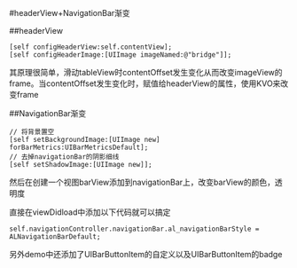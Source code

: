 #headerView+NavigationBar渐变

##headerView
```obcj
[self configHeaderView:self.contentView];
[self configHeaderImage:[UIImage imageNamed:@"bridge"]];
```
其原理很简单，滑动tableView时contentOffset发生变化从而改变imageView的frame。当contentOffset发生变化时，赋值给headerView的属性，使用KVO来改变frame

##NavigationBar渐变
```objc
// 将背景置空
[self setBackgroundImage:[UIImage new] forBarMetrics:UIBarMetricsDefault];
// 去掉navigationBar的阴影细线
[self setShadowImage:[UIImage new]];
```
然后在创建一个视图barView添加到navigationBar上，改变barView的颜色，透明度

直接在viewDidload中添加以下代码就可以搞定
```
self.navigationController.navigationBar.al_navigationBarStyle = ALNavigationBarDefault;
```

另外demo中还添加了UIBarButtonItem的自定义以及UIBarButtonItem的badge
